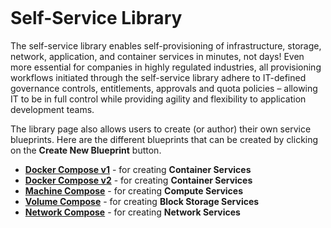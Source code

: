 <figure>
<img src="http://www.hypergrid.com/wp-content/themes/hypergrid/img/logo.png" alt="" />
</figure>

Self-Service Library 
===========================

The self-service library enables self-provisioning of infrastructure, storage, network, application, and container services in minutes, not days! Even more essential for companies in highly regulated industries, all provisioning workflows initiated through the self-service library adhere to IT-defined governance controls, entitlements, approvals and quota policies – allowing IT to be in full control while providing agility and flexibility to application development teams.

The library page also allows users to create (or author) their own service blueprints. Here are the different blueprints that can be created by clicking on the **Create New Blueprint** button.
-   [**Docker Compose v1**](https://github.com/hypergrid-inc/documentation/tree/master/library/docker-compose-v1) - for creating **Container Services**
-   [**Docker Compose v2**](https://github.com/hypergrid-inc/documentation/tree/master/library/docker-compose-v2/) - for creating **Container Services**
-   [**Machine Compose**](https://github.com/hypergrid-inc/documentation/tree/master/library/machine-compose) - for creating **Compute Services**
-   [**Volume Compose**](https://github.com/hypergrid-inc/documentation/tree/master/library/volume-compose) - for creating **Block Storage Services**
-   [**Network Compose**](https://github.com/hypergrid-inc/documentation/tree/master/library/network-compose) - for creating **Network Services**
